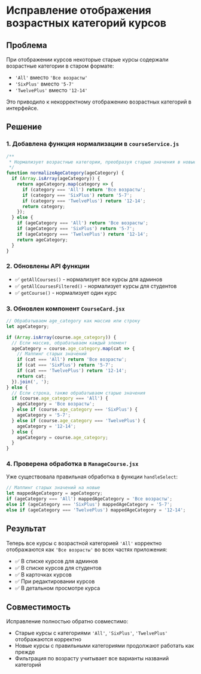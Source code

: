 # Исправление отображения возрастных категорий курсов

## Проблема
При отображении курсов некоторые старые курсы содержали возрастные категории в старом формате:
- `'All'` вместо `'Все возрасты'`
- `'SixPlus'` вместо `'5-7'`
- `'TwelvePlus'` вместо `'12-14'`

Это приводило к некорректному отображению возрастных категорий в интерфейсе.

## Решение

### 1. Добавлена функция нормализации в `courseService.js`
```javascript
/**
 * Нормализует возрастные категории, преобразуя старые значения в новые
 */
function normalizeAgeCategory(ageCategory) {
  if (Array.isArray(ageCategory)) {
    return ageCategory.map(category => {
      if (category === 'All') return 'Все возрасты';
      if (category === 'SixPlus') return '5-7';
      if (category === 'TwelvePlus') return '12-14';
      return category;
    });
  } else {
    if (ageCategory === 'All') return 'Все возрасты';
    if (ageCategory === 'SixPlus') return '5-7';
    if (ageCategory === 'TwelvePlus') return '12-14';
    return ageCategory;
  }
}
```

### 2. Обновлены API функции
- ✅ `getAllCourses()` - нормализует все курсы для админов
- ✅ `getAllCoursesFiltered()` - нормализует курсы для студентов
- ✅ `getCourse()` - нормализует один курс

### 3. Обновлен компонент `CourseCard.jsx`
```javascript
// Обрабатываем age_category как массив или строку
let ageCategory;

if (Array.isArray(course.age_category)) {
  // Если массив, обрабатываем каждый элемент
  ageCategory = course.age_category.map(cat => {
    // Маппинг старых значений
    if (cat === 'All') return 'Все возрасты';
    if (cat === 'SixPlus') return '5-7';
    if (cat === 'TwelvePlus') return '12-14';
    return cat;
  }).join(', ');
} else {
  // Если строка, также обрабатываем старые значения
  if (course.age_category === 'All') {
    ageCategory = 'Все возрасты';
  } else if (course.age_category === 'SixPlus') {
    ageCategory = '5-7';
  } else if (course.age_category === 'TwelvePlus') {
    ageCategory = '12-14';
  } else {
    ageCategory = course.age_category;
  }
}
```

### 4. Проверена обработка в `ManageCourse.jsx`
Уже существовала правильная обработка в функции `handleSelect`:
```javascript
// Маппинг старых значений на новые
let mappedAgeCategory = ageCategory;
if (ageCategory === 'All') mappedAgeCategory = 'Все возрасты';
else if (ageCategory === 'SixPlus') mappedAgeCategory = '5-7';
else if (ageCategory === 'TwelvePlus') mappedAgeCategory = '12-14';
```

## Результат

Теперь все курсы с возрастной категорией `'All'` корректно отображаются как `'Все возрасты'` во всех частях приложения:

- ✅ В списке курсов для админов
- ✅ В списке курсов для студентов  
- ✅ В карточках курсов
- ✅ При редактировании курсов
- ✅ В детальном просмотре курса

## Совместимость

Исправление полностью обратно совместимо:
- Старые курсы с категориями `'All'`, `'SixPlus'`, `'TwelvePlus'` отображаются корректно
- Новые курсы с правильными категориями продолжают работать как прежде
- Фильтрация по возрасту учитывает все варианты названий категорий
